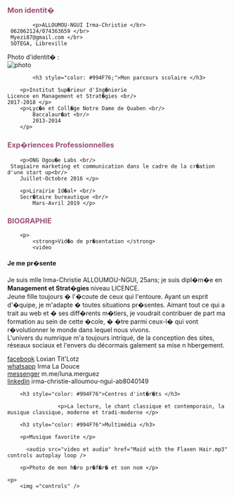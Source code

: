 <!DOCTYPE HTML>
<html>
<head>
  <p></p>
   			 <meta>
             <link href="file:///C|/Users/GINGO/Documents/Fax/Nouveau dossier/style.css" rel="stylesheet" type="text/css">
			 <TITLE>Ma pr�sentation</title> 
</head>		
<body>
		<h3 style="color: #994F76;">Mon identit� </h3>
		
			<p>ALLOUMOU-NGUI Irma-Christie </br>
	 062062124/074363659 </br>
	 Myezi87@gmail.com </br> 
	 SOTEGA, Libreville
</p>
<div></div>
		<p>
		Photo d'identit� :<br />
		<img src="bureau/page web html et css/images/photo.jpg" alt="photo" />
		</p>
		
			<h3 style="color: #994F76;">Mon parcours scolaire </h3>
		
		<p>Institut Sup�rieur d'Ing�nierie 
	Licence en Management et Strat�gies <br/>
	2017-2018 </p>
		<p>Lyc�e et Coll�ge Notre Dame de Quaben <br/>
			Baccalaur�at <br/>
			2013-2014
		</p>
<body>
			<h3 style="color: #994F76">Exp�riences Professionnelles</h3>
		
		<p>ONG Ogou�e Labs <br/>
	 Stagiaire marketing et communication dans le cadre de la cr�ation d'une start up<br/>
		Juillet-Octobre 2016 </p>

		<p>Lirairie Id�al+ <br/>
		Secr�taire bureautique <br/>
			Mars-Avril 2019 </p>
</body>
			
<body>
		<h3 style="color: #994F76">BIOGRAPHIE</h3>
		
		<p>
			<strong>Vid�o de pr�sentation </strong>
			<video 
			
<h4>Je me pr�sente </h4>
			<p>Je suis mlle Irma-Christie ALLOUMOU-NGUI, 25ans; je suis dipl�m�e en <strong>Management et Strat�gies </strong> niveau LICENCE. <br/>
Jeune fille toujours � l'�coute de ceux qui l'entoure. Ayant un esprit d'�quipe, je m'adapte � toutes situations pr�sentes. Aimant tout ce qui a trait au web et � ses diff�rents m�tiers, je voudrait contribuer de part ma formation au sein de cette �cole, � �tre parmi ceux-l� qui vont r�volutionner le monde dans lequel nous vivons. <br/>
			L'univers du numrique m'a toujours intriqué, de la conception des sites, réseaux sociaux et l'envers du décormais galement sa mise n hbergement.	
		</p>
</body>
<body>	
		<p>
			<a href="http://www.facebook.com">facebook</a> Loxian Tit'Lotz<br/>
			<a href="http://www.whatsapp.com">whatsapp</a> Irma La Douce<br/>
			<a href="http://www.messenger.com">messenger</a> m.me/luna.merguez<br/>
			<a href="http://www.linkedin.com">linkedin</a> irma-christie-alloumou-ngui-ab8040149<br/>
</body>
<body>
			
		<h3 style="color: #994F76">Centres d'int�r�ts </h3>
					
					<p>La lecture, le chant classique et contemporain, la musique classique, moderne et tradi-moderne </p>
		
		<h3 style="color: #994F76">Multimédia </h3>
		
		<p>Musique favorite </p>
		
		  <audio src="video et audio" href="Maid with the Flaxen Hair.mp3" controls autoplay loop />
		
		<p>Photo de mon h�ro pr�f�r� et son nom </p>

	<p>
		<img ="controls" />		
</p>

</body>
